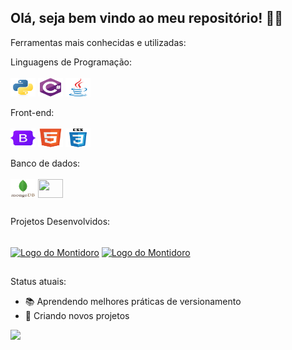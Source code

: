 ## Olá, seja bem vindo ao meu repositório! 🐱‍👤

Ferramentas mais conhecidas e utilizadas:
<div>Linguagens de Programação:</div>
<div style="display: inline_block"><br>
  <img align="center" height="30" width="40" src="https://raw.githubusercontent.com/devicons/devicon/master/icons/python/python-original.svg">
  <img align="center" height="30" width="40" src="https://raw.githubusercontent.com/devicons/devicon/master/icons/csharp/csharp-original.svg">
  <img align="center" height="30" width="40" src="https://raw.githubusercontent.com/devicons/devicon/master/icons/java/java-original.svg">
</div>

<br>

<div>Front-end:</div>
<div style="display: inline_block"><br>
  <img align="center" height="30" width="40" src="https://raw.githubusercontent.com/devicons/devicon/master/icons/bootstrap/bootstrap-original.svg">
  <img align="center" height="30" width="40" src="https://raw.githubusercontent.com/devicons/devicon/master/icons/html5/html5-original.svg">
  <img align="center" height="30" width="40" src="https://raw.githubusercontent.com/devicons/devicon/master/icons/css3/css3-original-wordmark.svg">
</div>

<br>

<div>Banco de dados:</div>
<div style="display: inline_block"><br>
  <img align="center" height="30" width="40" src="https://raw.githubusercontent.com/devicons/devicon/master/icons/mongodb/mongodb-original-wordmark.svg">
  <img align="center" height="30" width="40" src="https://www.svgrepo.com/show/303229/microsoft-sql-server-logo.svg">
</div>

  
  ##
  Projetos Desenvolvidos:
  <div style="display: inline_block"><br>
  <a href="https://montidoro.netlify.app">
  <img align="center" alt="Logo do Montidoro" height="40" width="40" src="https://montidoro.netlify.app/Images/Logo%20Monti%20Dark.png"></a>
  <a href="https://calculadora-de-juros-compostos-owwa7awqirkazdeisb9cgz.streamlit.app/">
  <img align="center" alt="Logo do Montidoro" height="40" width="40" src="https://educandoseubolso.blog.br/wp-content/uploads/2024/10/formula-de-juros-compostos.png"> </a>
</div>

  
  ##
  Status atuais:

- 📚 Aprendendo melhores práticas de versionamento
- 🧠 Criando novos projetos
 
<div> 
  <a href="https://www.linkedin.com/in/brunocarvalho--/" target="_blank"><img src="https://img.shields.io/badge/-LinkedIn-%230077B5?style=for-the-badge&logo=linkedin&logoColor=white" target="_blank"></a> 
</div>


